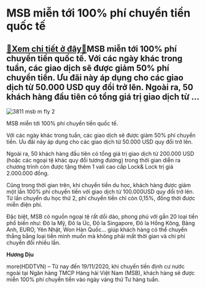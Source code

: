 MSB miễn tới 100% phí chuyển tiền quốc tế
=========================================

[:gift:Xem chi tiết ở đây:gift:](https://hddtvn.com/msb-mien-toi-100-phi-chuyen-tien-quoc-te/)MSB miễn tới 100% phí chuyển tiền quốc tế. Với các ngày khác trong tuần, các giao dịch sẽ được giảm 50% phí chuyển tiền. Ưu đãi này áp dụng cho các giao dịch từ 50.000 USD quy đổi trở lên. Ngoài ra, 50 khách hàng đầu tiên có tổng giá trị giao dịch từ …
------------------------------------------------------------------------------------------------------------------------------------------------------------------------------------------------------------------------------------------------------------





![3811 msb m fly 2](https://hddtvn.com/wp-content/uploads/2021/01/3811_MSB-M-Fly_2.jpg "MSB miễn tới 100% phí chuyển tiền quốc tế.")


MSB miễn tới 100% phí chuyển tiền quốc tế.



Với các ngày khác trong tuần, các giao dịch sẽ được giảm 50% phí chuyển tiền. Ưu đãi này áp dụng cho các giao dịch từ 50.000 USD quy đổi trở lên.


Ngoài ra, 50 khách hàng đầu tiên có tổng giá trị giao dịch từ 200.000 USD (hoặc các ngoại tệ khác quy đổi tương đương) trong thời gian diễn ra chương trình còn được tặng thêm 1 vali cao cấp Lock& Lock trị giá 2.000.000 đồng.


Cũng trong thời gian trên, khi chuyển tiền du học, khách hàng được giảm một lần 100% phí chuyển tiền với giao dịch từ 100.000USD quy đổi trở lên. Từ lần chuyển du học thứ 2, phí chuyển tiền chỉ còn 0,15%, đồng thời được miễn điện phí.


Đặc biệt, MSB có nguồn ngoại tệ rất dồi dào, phong phú với gần 20 loại tiền phổ biến như: Đô la Mỹ, Đô la Úc, Đô la Singapore, Đô la Hồng Kông, Bảng Anh, EURO, Yên Nhật, Won Hàn Quốc… giúp khách hàng có thể chuyển thẳng bằng loại tiền mình muốn mà không phải mất thời gian và chi phí chuyển đổi nhiều lần.




**Hương Dịu**



more(HDDTVN) – Từ nay đến 19/11/2020, khi chuyển tiền định cư nước ngoài tại Ngân hàng TMCP Hàng hải Việt Nam (MSB), khách hàng sẽ được miễn 100% phí chuyển tiền vào ngày vàng thứ Tư hàng tuần.

